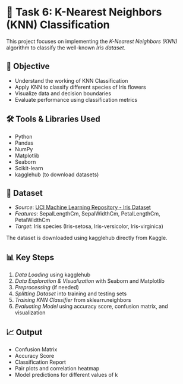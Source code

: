 # 🌸 Task 6: K-Nearest Neighbors (KNN) Classification

This project focuses on implementing the *K-Nearest Neighbors (KNN)* algorithm to classify the well-known *Iris dataset*.

## 🎯 Objective

- Understand the working of KNN Classification
- Apply KNN to classify different species of Iris flowers
- Visualize data and decision boundaries
- Evaluate performance using classification metrics

## 🛠 Tools & Libraries Used

- Python
- Pandas
- NumPy
- Matplotlib
- Seaborn
- Scikit-learn
- kagglehub (to download datasets)

## 📁 Dataset

- *Source*: [UCI Machine Learning Repository - Iris Dataset](https://www.kaggle.com/datasets/uciml/iris)
- *Features*: SepalLengthCm, SepalWidthCm, PetalLengthCm, PetalWidthCm
- *Target*: Iris species (Iris-setosa, Iris-versicolor, Iris-virginica)

The dataset is downloaded using kagglehub directly from Kaggle.

## 📊 Key Steps

1. *Data Loading* using kagglehub
2. *Data Exploration & Visualization* with Seaborn and Matplotlib
3. *Preprocessing* (if needed)
4. *Splitting Dataset* into training and testing sets
5. *Training KNN Classifier* from sklearn.neighbors
6. *Evaluating Model* using accuracy score, confusion matrix, and visualization

## 📈 Output

- Confusion Matrix
- Accuracy Score
- Classification Report
- Pair plots and correlation heatmap
- Model predictions for different values of k
